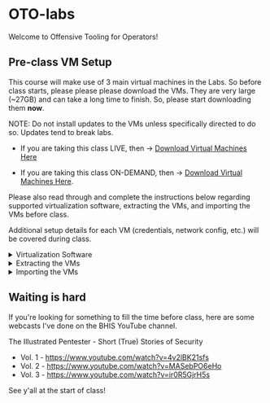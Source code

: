 # OTO-labs
Welcome to Offensive Tooling for Operators!

## Pre-class VM Setup

This course will make use of 3 main virtual machines in the Labs. So before class starts, please please please download the VMs. They are very large (~27GB) and can take a long time to finish. So, please start downloading them **now**.

NOTE: Do not install updates to the VMs unless specifically directed to do so. Updates tend to break labs.

- If you are taking this class LIVE, then ->
[Download Virtual Machines Here](https://oto.sfo2.cdn.digitaloceanspaces.com/live/vms.zip)

- If you are taking this class ON-DEMAND, then ->
[Download Virtual Machines Here](https://oto.sfo2.cdn.digitaloceanspaces.com/on-demand/vms.zip).

Please also read through and complete the instructions below regarding supported virtualization software, extracting the VMs, and importing the VMs before class. 

Additional setup details for each VM (credentials, network config, etc.) will be covered during class.

<details>

<summary>Virtualization Software</summary>

### VMware

First, you will need to download and install VMware on your host machine. Both Workstation Pro (Windows/Linux) and Fusion Pro (Mac) are now FREE!

You can follow the guide in the below blog post’s URL to obtain installation file you need.
[https://blogs.vmware.com/workstation/2024/05/vmware-workstation-pro-now-available-free-for-personal-use.html](https://blogs.vmware.com/workstation/2024/05/vmware-workstation-pro-now-available-free-for-personal-use.html)

Be sure to select the “Personal Use” option to avoid needing a paid license.

![image](https://github.com/user-attachments/assets/047ea115-1852-4e73-9cd5-1b2b283e768f)

### Alternative: VirtualBox

You can use VirtualBox, but it fails about 25% of the time on either networking or USB support. If you hate yourself, use VirtualBox. Otherwise, use VMware.

**NOTE: We only officially support VMWare for class troubleshooting.**

</details>

<details>

<summary>Extracting the VMs</summary>

Next, you will want to extract the compressed files to a directory on your system. The exact process will change based on your system. Usually right-clicking and extracting the files with the 7-Zip tool (or your local decompression tool) you chose to install will do the trick.

### 7-Zip

7-Zip is a good option because it is the most consistent for decompressing large files. (Native unzipping utilities tend to choke on very large files.)

Below are some options:

- **7-ZiP:** [https://www.7-zip.org/download.html](https://www.7-zip.org/download.html)
- **7-Zip support for Linux:** [https://itsfoss.com/use-7zip-ubuntu-linux/](https://itsfoss.com/use-7zip-ubuntu-linux/)
- **7-Zip utility for Mac:** [https://www.keka.io/en/](https://www.keka.io/en/)

</details>

<details>

<summary>Importing the VMs</summary>

Next, we need to get the VMs loaded in VMWare.

To do that, Open VMWare and then select **File > Open (use “Import” on VMware Fusion) >** then navigate to where you downloaded the files.

![Untitled](https://github.com/user-attachments/assets/ce437693-2c66-4b86-9934-f0ece820ec01)

Give the VM a name and click **Import**.

![Untitled1](https://github.com/user-attachments/assets/40bbc892-7788-40ee-ac0b-ebfea0d961c8)

You may get a consistency error. If you do, do not worry. Just select **Retry** or **Try Again**. It should work.

</details>

## Waiting is hard

If you're looking for something to fill the time before class, here are some webcasts I've done on the BHIS YouTube channel.

The Illustrated Pentester - Short (True) Stories of Security

* Vol. 1 - https://www.youtube.com/watch?v=4v2lBK21sfs 
* Vol. 2 - https://www.youtube.com/watch?v=MASebPO6eHo
* Vol. 3 - https://www.youtube.com/watch?v=ir0R5GjrH5s

See y'all at the start of class!
